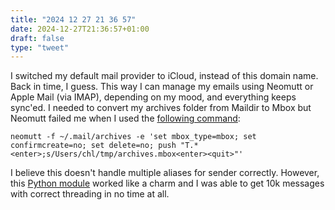 ```yaml
---
title: "2024 12 27 21 36 57"
date: 2024-12-27T21:36:57+01:00
draft: false
type: "tweet"
---
```


I switched my default mail provider to iCloud, instead of this domain name. Back in time, I guess. This way I can manage my emails using Neomutt or Apple Mail (via IMAP), depending on my mood, and everything keeps sync'ed. I needed to convert my archives folder from Maildir to Mbox but Neomutt failed me when I used the [following command](https://stackoverflow.com/a/78563498):

```shell
neomutt -f ~/.mail/archives -e 'set mbox_type=mbox; set confirmcreate=no; set delete=no; push "T.*<enter>;s/Users/chl/tmp/archives.mbox<enter><quit>"'
```

I believe this doesn't handle multiple aliases for sender correctly. However, this [Python module](https://github.com/bluebird75/maildir2mbox) worked like a charm and I was able to get 10k messages with correct threading in no time at all.
